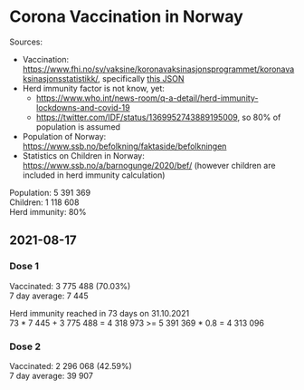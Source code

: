 # Corona Vaccination in Norway

Sources:

- Vaccination: <https://www.fhi.no/sv/vaksine/koronavaksinasjonsprogrammet/koronavaksinasjonsstatistikk/>, specifically [this JSON](https://www.fhi.no/api/chartdata/api/99119)
- Herd immunity factor is not know, yet:
  - <https://www.who.int/news-room/q-a-detail/herd-immunity-lockdowns-and-covid-19>
  - <https://twitter.com/IDF/status/1369952743889195009>, so 80% of population is assumed
- Population of Norway: <https://www.ssb.no/befolkning/faktaside/befolkningen>
- Statistics on Children in Norway: https://www.ssb.no/a/barnogunge/2020/bef/ (however children are included in herd immunity calculation)

Population: 5 391 369  
Children: 1 118 608  
Herd immunity: 80%  

## 2021-08-17

### Dose 1

Vaccinated: 3 775 488 (70.03%)  
7 day average: 7 445

Herd immunity reached in 73 days on 31.10.2021  
73 * 7 445 + 3 775 488 = 4 318 973 >= 5 391 369 * 0.8 = 4 313 096

### Dose 2

Vaccinated: 2 296 068 (42.59%)  
7 day average: 39 907

